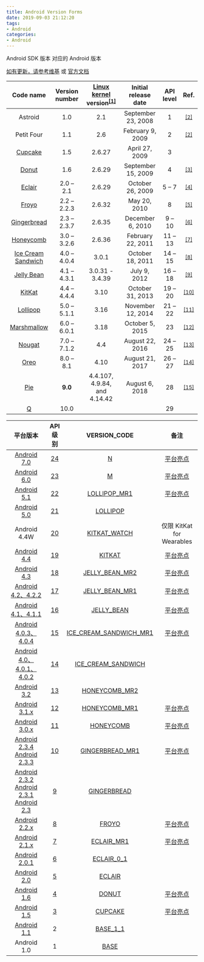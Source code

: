 ```yaml
---
title: Android Version Forms
date: 2019-09-03 21:12:20
tags:
- Android
categories:
- Android
---
```


Android SDK 版本 对应的 Android 版本
<!--more-->

[如有更新，请参考维基](https://en.wikipedia.org/wiki/Android_version_history) 或 [官方文档](https://developer.android.com/guide/topics/manifest/uses-sdk-element.html)

| Code name | Version number | [Linux kernel](https://en.wikipedia.org/wiki/Linux_kernel "Linux kernel") version<sup>[[1]](https://en.wikipedia.org/wiki/Android_version_history#cite_note-1)</sup> | Initial release date | API level | Ref. |
|:--:|:--:|:--:|:--:|:--:|:--:|
| Astroid | 1.0 | 2.1 | September 23, 2008 | 1 | <sup>[[2]](https://en.wikipedia.org/wiki/Android_version_history#cite_note-unofficial_and_official_codenames-2)</sup> |
| Petit Four | 1.1 | 2.6 | February 9, 2009 | 2 | <sup>[[2]](https://en.wikipedia.org/wiki/Android_version_history#cite_note-unofficial_and_official_codenames-2)</sup> |
| [Cupcake](https://en.wikipedia.org/wiki/Android_Cupcake "Android Cupcake") | 1.5 | 2.6.27 | April 27, 2009 | 3 |  |
| [Donut](https://en.wikipedia.org/wiki/Android_Donut "Android Donut") | 1.6 | 2.6.29 | September 15, 2009 | 4 | <sup>[[3]](https://en.wikipedia.org/wiki/Android_version_history#cite_note-3)</sup> |
| [Eclair](https://en.wikipedia.org/wiki/Android_Eclair "Android Eclair") | 2.0 – 2.1 | 2.6.29 | October 26, 2009 | 5 – 7 | <sup>[[4]](https://en.wikipedia.org/wiki/Android_version_history#cite_note-4)</sup> |
| [Froyo](https://en.wikipedia.org/wiki/Android_Froyo "Android Froyo") | 2.2 – 2.2.3 | 2.6.32 | May 20, 2010 | 8 | <sup>[[5]](https://en.wikipedia.org/wiki/Android_version_history#cite_note-5)</sup> |
| [Gingerbread](https://en.wikipedia.org/wiki/Android_Gingerbread "Android Gingerbread") | 2.3 – 2.3.7 | 2.6.35 | December 6, 2010 | 9 – 10 | <sup>[[6]](https://en.wikipedia.org/wiki/Android_version_history#cite_note-6)</sup> |
| [Honeycomb](https://en.wikipedia.org/wiki/Android_Honeycomb "Android Honeycomb") | 3.0 – 3.2.6 | 2.6.36 | February 22, 2011 | 11 – 13 | <sup>[[7]](https://en.wikipedia.org/wiki/Android_version_history#cite_note-7)</sup> |
| [Ice Cream Sandwich](https://en.wikipedia.org/wiki/Android_Ice_Cream_Sandwich "Android Ice Cream Sandwich") | 4.0 – 4.0.4 | 3.0.1 | October 18, 2011 | 14 – 15 | <sup>[[8]](https://en.wikipedia.org/wiki/Android_version_history#cite_note-8)</sup> |
| [Jelly Bean](https://en.wikipedia.org/wiki/Android_Jelly_Bean "Android Jelly Bean") | 4.1 – 4.3.1 | 3.0.31 - 3.4.39 | July 9, 2012 | 16 – 18 | <sup>[[9]](https://en.wikipedia.org/wiki/Android_version_history#cite_note-9)</sup> |
| [KitKat](https://en.wikipedia.org/wiki/Android_KitKat "Android KitKat") | 4.4 – 4.4.4 | 3.10 | October 31, 2013 | 19 – 20 | <sup>[[10]](https://en.wikipedia.org/wiki/Android_version_history#cite_note-10)</sup> |
| [Lollipop](https://en.wikipedia.org/wiki/Android_Lollipop "Android Lollipop") | 5.0 – 5.1.1 | 3.16 | November 12, 2014 | 21 – 22 | <sup>[[11]](https://en.wikipedia.org/wiki/Android_version_history#cite_note-11)</sup> |
| [Marshmallow](https://en.wikipedia.org/wiki/Android_Marshmallow "Android Marshmallow") | 6.0 – 6.0.1 | 3.18 | October 5, 2015 | 23 | <sup>[[12]](https://en.wikipedia.org/wiki/Android_version_history#cite_note-12)</sup> |
| [Nougat](https://en.wikipedia.org/wiki/Android_Nougat "Android Nougat") | 7.0 – 7.1.2 | 4.4 | August 22, 2016 | 24 – 25 | <sup>[[13]](https://en.wikipedia.org/wiki/Android_version_history#cite_note-13)</sup> |
| [Oreo](https://en.wikipedia.org/wiki/Android_Oreo "Android Oreo") | 8.0 – 8.1 | 4.10 | August 21, 2017 | 26 – 27 | <sup>[[14]](https://en.wikipedia.org/wiki/Android_version_history#cite_note-14)</sup> |
| [Pie](https://en.wikipedia.org/wiki/Android_Pie "Android Pie") | **9.0** | 4.4.107, 4.9.84, and 4.14.42 | August 6, 2018 | 28 | <sup>[[15]](https://en.wikipedia.org/wiki/Android_version_history#cite_note-15)</sup> |
| [Q](https://en.wikipedia.org/wiki/Android_Q "Android Q") | 10.0 |  |  | 29 | |



| 平台版本 | API 级别 | VERSION_CODE | 备注 |
|:--:|:--:|:--:|:--:|
| [Android 7.0](https://developer.android.com/about/versions/nougat/android-7.0.html) | [24](https://developer.android.com/sdk/api_diff/24/changes.html) | [N](https://developer.android.com/reference/android/os/Build.VERSION_CODES.html#N) | [平台亮点](https://developer.android.com/about/versions/nougat/index.html) |
| [Android 6.0](https://developer.android.com/about/versions/marshmallow/android-6.0.html) | [23](https://developer.android.com/sdk/api_diff/23/changes.html) | [M](https://developer.android.com/reference/android/os/Build.VERSION_CODES.html#M) | [平台亮点](https://developer.android.com/about/versions/marshmallow/index.html) |
| [Android 5.1](https://developer.android.com/about/versions/android-5.1.html) | [22](https://developer.android.com/sdk/api_diff/22/changes.html) | [LOLLIPOP_MR1](https://developer.android.com/reference/android/os/Build.VERSION_CODES.html#LOLLIPOP_MR1) | [平台亮点](https://developer.android.com/about/versions/lollipop.html) |
| [Android 5.0](https://developer.android.com/about/versions/android-5.0.html) | [21](https://developer.android.com/sdk/api_diff/21/changes.html) | [LOLLIPOP](https://developer.android.com/reference/android/os/Build.VERSION_CODES.html#LOLLIPOP) | |
| Android 4.4W | [20](https://developer.android.com/sdk/api_diff/20/changes.html) | [KITKAT_WATCH](https://developer.android.com/reference/android/os/Build.VERSION_CODES.html#KITKAT_WATCH) | 仅限 KitKat for Wearables |
| [Android 4.4](https://developer.android.com/about/versions/android-4.4.html) | [19](https://developer.android.com/sdk/api_diff/19/changes.html) | [KITKAT](https://developer.android.com/reference/android/os/Build.VERSION_CODES.html#KITKAT) | [平台亮点](https://developer.android.com/about/versions/kitkat.html) |
| [Android 4.3](https://developer.android.com/about/versions/android-4.3.html) | [18](https://developer.android.com/sdk/api_diff/18/changes.html) | [JELLY_BEAN_MR2](https://developer.android.com/reference/android/os/Build.VERSION_CODES.html#JELLY_BEAN_MR2) | [平台亮点](https://developer.android.com/about/versions/jelly-bean.html) |
| [Android 4.2、4.2.2](https://developer.android.com/about/versions/android-4.2.html) | [17](https://developer.android.com/sdk/api_diff/17/changes.html) | [JELLY_BEAN_MR1](https://developer.android.com/reference/android/os/Build.VERSION_CODES.html#JELLY_BEAN_MR1) | [平台亮点](https://developer.android.com/about/versions/jelly-bean.html#android-42) |
| [Android 4.1、4.1.1](https://developer.android.com/about/versions/android-4.1.html) | [16](https://developer.android.com/sdk/api_diff/16/changes.html) | [JELLY_BEAN](https://developer.android.com/reference/android/os/Build.VERSION_CODES.html#JELLY_BEAN) | [平台亮点](https://developer.android.com/about/versions/jelly-bean.html#android-41) |
| [Android 4.0.3、4.0.4](https://developer.android.com/about/versions/android-4.0.3.html) | [15](https://developer.android.com/sdk/api_diff/15/changes.html) | [ICE_CREAM_SANDWICH_MR1](https://developer.android.com/reference/android/os/Build.VERSION_CODES.html#ICE_CREAM_SANDWICH_MR1) | [平台亮点](https://developer.android.com/about/versions/android-4.0-highlights.html) |
| [Android 4.0、4.0.1、4.0.2](https://developer.android.com/about/versions/android-4.0.html) | [14](https://developer.android.com/sdk/api_diff/14/changes.html) | [ICE_CREAM_SANDWICH](https://developer.android.com/reference/android/os/Build.VERSION_CODES.html#ICE_CREAM_SANDWICH) | |
| [Android 3.2](https://developer.android.com/about/versions/android-3.2.html) | [13](https://developer.android.com/sdk/api_diff/13/changes.html) | [HONEYCOMB_MR2](https://developer.android.com/reference/android/os/Build.VERSION_CODES.html#HONEYCOMB_MR2) |  |
| [Android 3.1.x](https://developer.android.com/about/versions/android-3.1.html) | [12](https://developer.android.com/sdk/api_diff/12/changes.html) | [HONEYCOMB_MR1](https://developer.android.com/reference/android/os/Build.VERSION_CODES.html#HONEYCOMB_MR1) | [平台亮点](https://developer.android.com/about/versions/android-3.1-highlights.html) |
| [Android 3.0.x](https://developer.android.com/about/versions/android-3.0.html) | [11](https://developer.android.com/sdk/api_diff/11/changes.html) | [HONEYCOMB](https://developer.android.com/reference/android/os/Build.VERSION_CODES.html#HONEYCOMB) | [平台亮点](https://developer.android.com/about/versions/android-3.0-highlights.html) |
| [Android 2.3.4 Android 2.3.3](https://developer.android.com/about/versions/android-2.3.3.html) | [10](https://developer.android.com/sdk/api_diff/10/changes.html) | [GINGERBREAD_MR1](https://developer.android.com/reference/android/os/Build.VERSION_CODES.html#GINGERBREAD_MR1) | [平台亮点](https://developer.android.com/about/versions/android-2.3-highlights.html) |
| [Android 2.3.2 Android 2.3.1 Android 2.3](https://developer.android.com/about/versions/android-2.3.html) | [9](https://developer.android.com/sdk/api_diff/9/changes.html) | [GINGERBREAD](https://developer.android.com/reference/android/os/Build.VERSION_CODES.html#GINGERBREAD) | |
| [Android 2.2.x](https://developer.android.com/about/versions/android-2.2.html) | [8](https://developer.android.com/sdk/api_diff/8/changes.html) | [FROYO](https://developer.android.com/reference/android/os/Build.VERSION_CODES.html#FROYO) | [平台亮点](https://developer.android.com/about/versions/android-2.2-highlights.html) |
| [Android 2.1.x](https://developer.android.com/about/versions/android-2.1.html) | [7](https://developer.android.com/sdk/api_diff/7/changes.html) | [ECLAIR_MR1](https://developer.android.com/reference/android/os/Build.VERSION_CODES.html#ECLAIR_MR1) | [平台亮点](https://developer.android.com/about/versions/android-2.0-highlights.html) |
| [Android 2.0.1](https://developer.android.com/about/versions/android-2.0.1.html) | [6](https://developer.android.com/sdk/api_diff/6/changes.html) | [ECLAIR_0_1](https://developer.android.com/reference/android/os/Build.VERSION_CODES.html#ECLAIR_0_1) | |
| [Android 2.0](https://developer.android.com/about/versions/android-2.0.html) | [5](https://developer.android.com/sdk/api_diff/5/changes.html) | [ECLAIR](https://developer.android.com/reference/android/os/Build.VERSION_CODES.html#ECLAIR) | |
| [Android 1.6](https://developer.android.com/about/versions/android-1.6.html) | [4](https://developer.android.com/sdk/api_diff/4/changes.html) | [DONUT](https://developer.android.com/reference/android/os/Build.VERSION_CODES.html#DONUT) | [平台亮点](https://developer.android.com/about/versions/android-1.6-highlights.html) |
| [Android 1.5](https://developer.android.com/about/versions/android-1.5.html) | [3](https://developer.android.com/sdk/api_diff/3/changes.html) | [CUPCAKE](https://developer.android.com/reference/android/os/Build.VERSION_CODES.html#CUPCAKE) | [平台亮点](https://developer.android.com/about/versions/android-1.5-highlights.html) |
| [Android 1.1](https://developer.android.com/about/versions/android-1.1.html) | 2 | [BASE_1_1](https://developer.android.com/reference/android/os/Build.VERSION_CODES.html#BASE_1_1) |  |
| Android 1.0 | 1 | [BASE](https://developer.android.com/reference/android/os/Build.VERSION_CODES.html#BASE) | |
